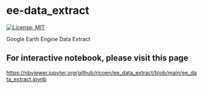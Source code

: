 # ee-data_extract
[![License: MIT](https://img.shields.io/badge/License-MIT-yellow.svg)](https://opensource.org/licenses/MIT)

Google Earth Engine Data Extract

## For interactive notebook, please visit this page
https://nbviewer.jupyter.org/github/ricoen/ee_data_extract/blob/main/ee_data_extract.ipynb
